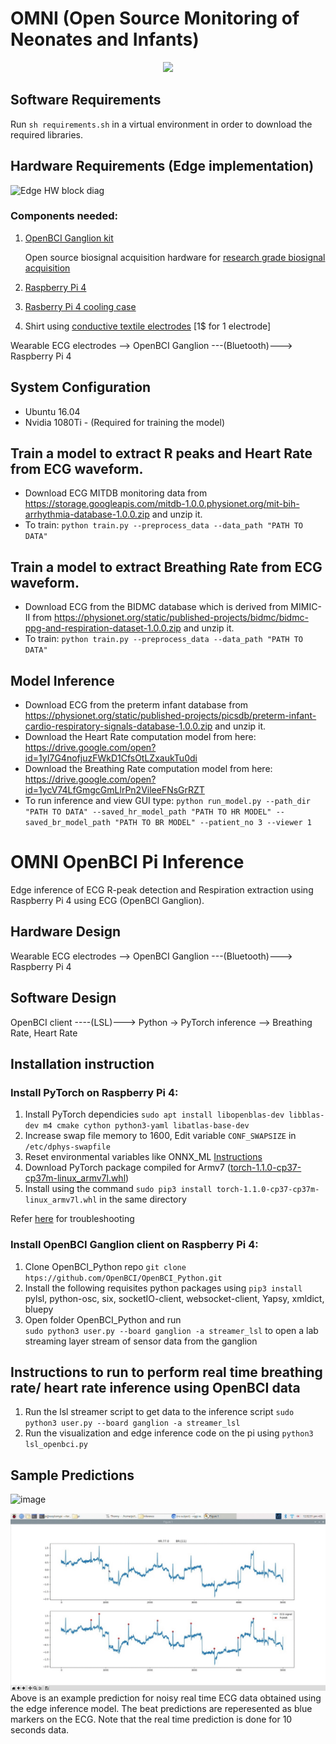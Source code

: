 # OMNI (Open Source Monitoring of Neonates and Infants) 

<p align="center">
  <image src = 'images/omni-logo.png' >
</p>



## Software Requirements
Run `sh requirements.sh` in a virtual environment in order to download the required libraries. 

## Hardware Requirements (Edge implementation)

![Edge HW block diag](https://user-images.githubusercontent.com/1295467/76793911-5c573680-679c-11ea-8eb9-fe0abab7e5ac.png)
### Components needed:

 1. [OpenBCI Ganglion kit](https://shop.openbci.com/products/ganglion-board?variant=13461804483)
 
	 Open source biosignal acquisition hardware for [research grade biosignal acquisition](https://openbci.com/community/published-research-with-openbci/)
 
 2. [Raspberry Pi 4](https://www.raspberrypi.org/products/raspberry-pi-4-model-b/)
 3. [Rasberry Pi 4 cooling case](https://www.newegg.com/p/1W8-00Y1-00032)
 4. Shirt using [conductive textile electrodes](https://www.alibaba.com/product-detail/Conductive-textile-ecg-Electrodes_1127697682.html) [1$ for 1 electrode]
 

Wearable ECG electrodes --> OpenBCI Ganglion ---(Bluetooth)---> Raspberry Pi 4

## System Configuration
* Ubuntu 16.04
* Nvidia 1080Ti - (Required for training the model)

## Train a model to extract R peaks and Heart Rate from ECG waveform.  
* Download ECG MITDB monitoring data from https://storage.googleapis.com/mitdb-1.0.0.physionet.org/mit-bih-arrhythmia-database-1.0.0.zip and unzip it.
* To train: `python train.py --preprocess_data --data_path "PATH TO DATA"` 

## Train a model to extract Breathing Rate from ECG waveform. 
* Download ECG from the BIDMC database which is derived from MIMIC-II from https://physionet.org/static/published-projects/bidmc/bidmc-ppg-and-respiration-dataset-1.0.0.zip and unzip it. 
* To train: `python train.py --preprocess_data --data_path "PATH TO DATA"`

## Model Inference
* Download ECG from the preterm infant database from https://physionet.org/static/published-projects/picsdb/preterm-infant-cardio-respiratory-signals-database-1.0.0.zip and unzip it. 
* Download the Heart Rate computation model from here: https://drive.google.com/open?id=1yI7G4nofjuzFWkD1CfsOtLZxaukTu0di
* Download the Breathing Rate computation model from here: https://drive.google.com/open?id=1ycV74LfGmgcGmLlrPn2VileeFNsGrRZT
* To run inference and view GUI type: `python run_model.py --path_dir "PATH TO DATA" --saved_hr_model_path "PATH TO HR MODEL" --saved_br_model_path "PATH TO BR MODEL" --patient_no 3 --viewer 1`

# OMNI OpenBCI Pi Inference

 Edge inference of ECG R-peak detection and Respiration extraction using Raspberry Pi 4 using ECG (OpenBCI Ganglion).


## Hardware Design

Wearable ECG electrodes --> OpenBCI Ganglion ---(Bluetooth)---> Raspberry Pi 4

## Software Design

OpenBCI client ----(LSL)--->  Python -> PyTorch inference --> Breathing Rate, Heart Rate


## Installation instruction

### Install PyTorch on Raspberry Pi 4:

 1. Install PyTorch dependicies 
 `sudo apt install libopenblas-dev libblas-dev m4 cmake cython python3-yaml libatlas-base-dev`
 2. Increase swap file memory to 1600, Edit variable `CONF_SWAPSIZE` in `/etc/dphys-swapfile`
 3. Reset environmental variables like ONNX_ML [Instructions](https://gist.github.com/akaanirban/621e63237e63bb169126b537d7a1d979) 
 4. Download PyTorch package compiled for Armv7 ([torch-1.1.0-cp37-cp37m-linux_armv7l.whl](https://github.com/marcusvlc/pytorch-on-rpi/blob/master/torch-1.1.0-cp37-cp37m-linux_armv7l.whl))
 5. Install using the command `sudo pip3 install torch-1.1.0-cp37-cp37m-linux_armv7l.whl` in the same directory

Refer [here](https://github.com/marcusvlc/pytorch-on-rpi) for troubleshooting 

### Install OpenBCI Ganglion client on Raspberry Pi 4:

1. Clone OpenBCI_Python repo
 `git clone htps://github.com/OpenBCI/OpenBCI_Python.git`
2. Install the following requisites python packages using `pip3 install`
	pylsl, python-osc, six, socketIO-client, websocket-client, Yapsy, xmldict, bluepy
3. Open folder OpenBCI_Python and run   
    `sudo python3 user.py --board ganglion -a streamer_lsl` to open a lab streaming layer stream of sensor data from the ganglion
    
## Instructions to run to perform real time breathing rate/ heart rate inference using OpenBCI data
1. Run the lsl streamer script to get data to the inference script
`sudo python3 user.py --board ganglion -a streamer_lsl`
3. Run the visualization and edge inference code on the pi using  `python3 lsl_openbci.py`


## Sample Predictions
![image](https://user-images.githubusercontent.com/1295467/76792925-742dbb00-679a-11ea-8865-6d5f8c83cfe6.png)

![image](images/output_pi.gif)
Above is an example prediction for noisy real time ECG data obtained using the edge inference model. The beat predictions are reperesented as blue markers on the ECG. Note that the real time prediction is done for 10 seconds data.
